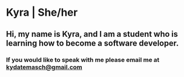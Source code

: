 # Kyra | She/her
## Hi, my name is Kyra, and I am a student who is learning how to become a software developer.
### If you would like to speak with me please email me at kydatemasch@gmail.com
